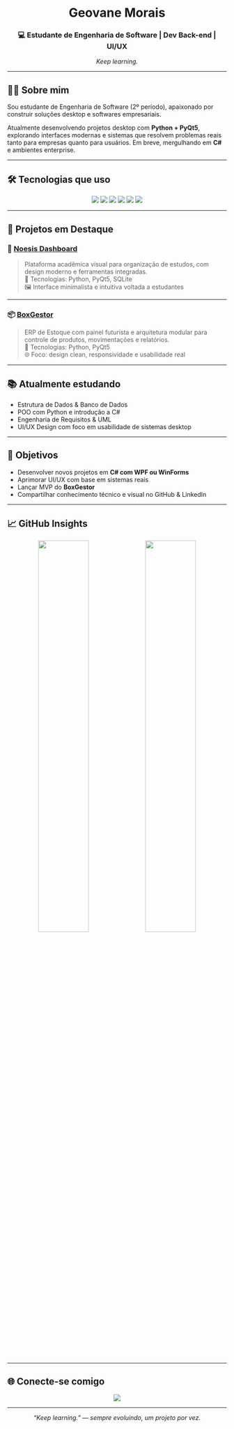 <h1 align="center">Geovane Morais</h1>
<h3 align="center">💻 Estudante de Engenharia de Software | Dev Back-end | UI/UX</h3>
<p align="center"><i>Keep learning.</i></p>

---

## 👨‍🎓 Sobre mim

Sou estudante de Engenharia de Software (2º período), apaixonado por construir soluções desktop e softwares empresariais.

Atualmente desenvolvendo projetos desktop com **Python + PyQt5**, explorando interfaces modernas e sistemas que resolvem problemas reais tanto para empresas quanto para usuários. Em breve, mergulhando em **C#** e ambientes enterprise.

---

## 🛠️ Tecnologias que uso

<div align="center">
  <img src="https://img.shields.io/badge/Python-3776AB?style=flat&logo=python&logoColor=white"/>
  <img src="https://img.shields.io/badge/PyQt5-41CD52?style=flat&logo=qt&logoColor=white"/>
  <img src="https://img.shields.io/badge/C%23-68217A?style=flat&logo=c-sharp&logoColor=white"/>
  <img src="https://img.shields.io/badge/SQLite-003B57?style=flat&logo=sqlite&logoColor=white"/>
  <img src="https://img.shields.io/badge/Visual_Studio-5C2D91?style=flat&logo=visual-studio&logoColor=white"/>
  <img src="https://img.shields.io/badge/Git-F05032?style=flat&logo=git&logoColor=white"/>
</div>

---

## 💼 Projetos em Destaque

### 🧠 [Noesis Dashboard](https://github.com/fawkesenginner/Noesis)
> Plataforma acadêmica visual para organização de estudos, com design moderno e ferramentas integradas.  
> 🧩 Tecnologias: Python, PyQt5, SQLite  
> 🖼️ Interface minimalista e intuitiva voltada a estudantes

---

### 📦 [BoxGestor](https://github.com/fawkesenginner/BoxGestor)
> ERP de Estoque com painel futurista e arquitetura modular para controle de produtos, movimentações e relatórios.  
> 🔧 Tecnologias: Python, PyQt5  
> 🌐 Foco: design clean, responsividade e usabilidade real

---

## 📚 Atualmente estudando

- Estrutura de Dados & Banco de Dados  
- POO com Python e introdução a C#  
- Engenharia de Requisitos & UML  
- UI/UX Design com foco em usabilidade de sistemas desktop

---

## 🎯 Objetivos

- Desenvolver novos projetos em **C# com WPF ou WinForms**  
- Aprimorar UI/UX com base em sistemas reais  
- Lançar MVP do **BoxGestor**  
- Compartilhar conhecimento técnico e visual no GitHub & LinkedIn

---

## 📈 GitHub Insights

<p align="center">
  <img src="https://github-readme-stats.vercel.app/api?username=fawkesenginner&show_icons=true&theme=tokyonight&count_private=true" width="48%" />
  <img src="https://github-readme-stats.vercel.app/api/top-langs/?username=fawkesenginner&layout=compact&theme=tokyonight" width="48%" />
</p>

---

## 🌐 Conecte-se comigo

<p align="center">
  <a href="https://www.linkedin.com/in/geovanemorais37/">
    <img src="https://img.shields.io/badge/LinkedIn-Geovane%20Morais-0077B5?style=flat&logo=linkedin&logoColor=white"/>
  </a>
</p>

---

<p align="center"><i>“Keep learning.” — sempre evoluindo, um projeto por vez.</i></p>
